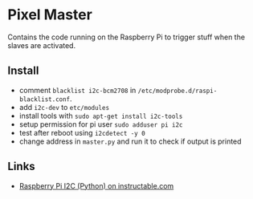 # Pixel Master

Contains the code running on the Raspberry Pi to trigger stuff when the slaves are activated.

## Install

* comment ``blacklist i2c-bcm2708`` in ``/etc/modprobe.d/raspi-blacklist.conf``.
* add ``i2c-dev`` to ``etc/modules``
* install tools with ``sudo apt-get install i2c-tools``
* setup permission for pi user ``sudo adduser pi i2c``
* test after reboot using ``i2cdetect -y 0``
* change address in ``master.py`` and run it to check if output is printed

## Links

* [Raspberry Pi I2C (Python) on instructable.com](http://www.instructables.com/id/Raspberry-Pi-I2C-Python/?ALLSTEPS])
